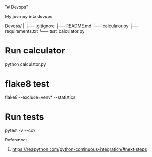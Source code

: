 "# Devops" 

My journey into devops

Devops/
|
├── .gitignore
├── README.md
└── calculator.py
├── requirements.txt
└── test_calculator.py


# Run calculator
python calculator.py

# flake8 test
flake8 --exclude=venv* --statistics
# Run tests
pytest -v --cov

Reference:
1) https://realpython.com/python-continuous-integration/#next-steps
